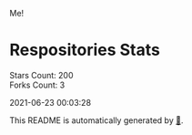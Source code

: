 Me!

# Respositories Stats
Stars Count: 200  
Forks Count: 3

2021-06-23 00:03:28  

This README is automatically generated by [🐰](https://github.com/rnitta/rnitta).
